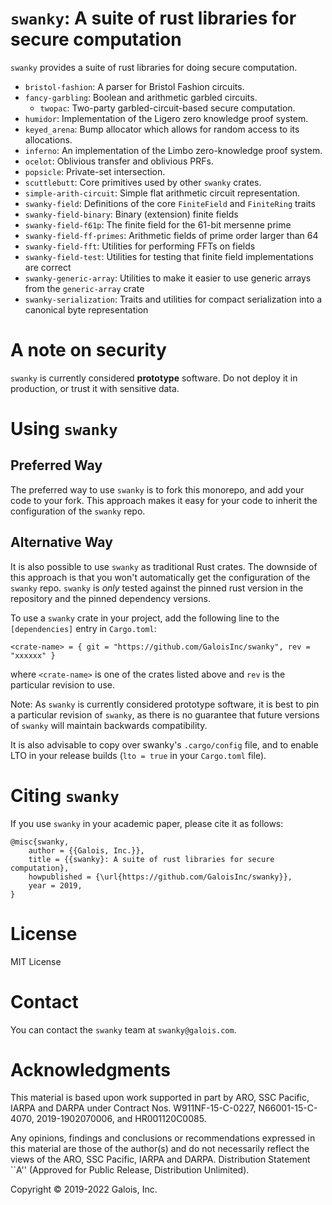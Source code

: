 # `swanky`: A suite of rust libraries for secure computation

`swanky` provides a suite of rust libraries for doing secure computation.

* `bristol-fashion`: A parser for Bristol Fashion circuits.
* `fancy-garbling`: Boolean and arithmetic garbled circuits.
  * `twopac`: Two-party garbled-circuit-based secure computation.
* `humidor`: Implementation of the Ligero zero knowledge proof system.
* `keyed_arena`: Bump allocator which allows for random access to its allocations.
* `inferno`: An implementation of the Limbo zero-knowledge proof system.
* `ocelot`: Oblivious transfer and oblivious PRFs.
* `popsicle`: Private-set intersection.
* `scuttlebutt`: Core primitives used by other `swanky` crates.
* `simple-arith-circuit`: Simple flat arithmetic circuit representation.
* `swanky-field`: Definitions of the core `FiniteField` and `FiniteRing` traits
* `swanky-field-binary`: Binary (extension) finite fields
* `swanky-field-f61p`: The finite field for the 61-bit mersenne prime
* `swanky-field-ff-primes`: Arithmetic fields of prime order larger than 64
* `swanky-field-fft`: Utilities for performing FFTs on fields
* `swanky-field-test`: Utilities for testing that finite field implementations are correct
* `swanky-generic-array`: Utilities to make it easier to use generic arrays from the `generic-array` crate
* `swanky-serialization`: Traits and utilities for compact serialization into a canonical byte representation

# A note on security

`swanky` is currently considered **prototype** software. Do not deploy it in
production, or trust it with sensitive data.

# Using `swanky`
## Preferred Way
The preferred way to use `swanky` is to fork this monorepo, and add your code
to your fork. This approach makes it easy for your code to inherit the
configuration of the `swanky` repo.

## Alternative Way
It is also possible to use `swanky` as traditional Rust crates. The downside of
this approach is that you won't automatically get the configuration of the
`swanky` repo. `swanky` is _only_ tested against the pinned rust version in the
repository and the pinned dependency versions.

To use a `swanky` crate in your project, add the following line to the
`[dependencies]` entry in `Cargo.toml`:
```
<crate-name> = { git = "https://github.com/GaloisInc/swanky", rev = "xxxxxx" }
```
where `<crate-name>` is one of the crates listed above and `rev` is the
particular revision to use.

Note: As `swanky` is currently considered prototype software, it is best to pin
a particular revision of `swanky`, as there is no guarantee that future versions
of `swanky` will maintain backwards compatibility.

It is also advisable to copy over swanky's `.cargo/config` file, and to enable
LTO in your release builds (`lto = true` in your `Cargo.toml` file).

# Citing `swanky`

If you use `swanky` in your academic paper, please cite it as follows:
```
@misc{swanky,
    author = {{Galois, Inc.}},
    title = {{swanky}: A suite of rust libraries for secure computation},
    howpublished = {\url{https://github.com/GaloisInc/swanky}},
    year = 2019,
}
```

# License

MIT License

# Contact

You can contact the `swanky` team at `swanky@galois.com`.

# Acknowledgments

This material is based upon work supported in part by ARO, SSC Pacific, IARPA
and DARPA under Contract Nos. W911NF-15-C-0227, N66001-15-C-4070,
2019-1902070006, and HR001120C0085.

Any opinions, findings and conclusions or recommendations expressed in this
material are those of the author(s) and do not necessarily reflect the views of
the ARO, SSC Pacific, IARPA and DARPA. Distribution Statement ``A'' (Approved
for Public Release, Distribution Unlimited).

Copyright © 2019-2022 Galois, Inc.
